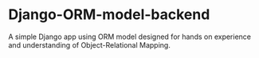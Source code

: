 # Django-ORM-model-backend
A simple Django app using ORM model designed for hands on experience and understanding of Object-Relational Mapping.
